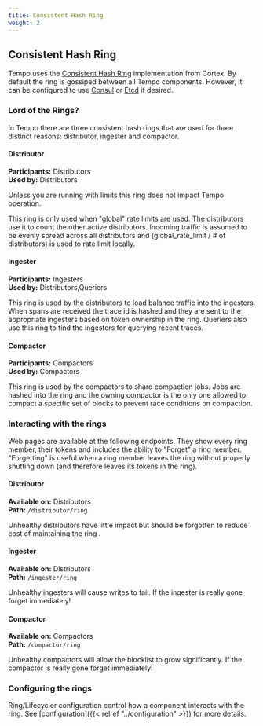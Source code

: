 ```yaml
---
title: Consistent Hash Ring
weight: 2
---
```


## Consistent Hash Ring

Tempo uses the [Consistent Hash Ring](https://cortexmetrics.io/docs/architecture/#the-hash-ring) implementation from Cortex. By default the ring is gossiped between all Tempo components. However, it can be configured to use [Consul](https://www.consul.io/) or [Etcd](https://etcd.io/) if desired.

### Lord of the Rings?

In Tempo there are three consistent hash rings that are used for three distinct reasons: distributor, ingester and compactor.

#### Distributor

**Participants:** Distributors  
**Used by:** Distributors

Unless you are running with limits this ring does not impact Tempo operation.

This ring is only used when "global" rate limits are used. The distributors use it to count the other active distributors. Incoming traffic is assumed to be evenly spread across all distributors and (global_rate_limit / # of distributors) is used to rate limit locally.

#### Ingester

**Participants:** Ingesters  
**Used by:** Distributors,Queriers

This ring is used by the distributors to load balance traffic into the ingesters. When spans are received the trace id is hashed and they are sent to the appropriate ingesters based on token ownership in the ring. Queriers also use this ring to find the ingesters for querying recent traces.

#### Compactor

**Participants:** Compactors  
**Used by:** Compactors

This ring is used by the compactors to shard compaction jobs. Jobs are hashed into the ring and the owning compactor is the only one allowed to compact a specific set of blocks to prevent race conditions on compaction.

### Interacting with the rings

Web pages are available at the following endpoints. They show every ring member, their tokens and includes the ability to "Forget" a ring member. "Forgetting" is useful when a
ring member leaves the ring without properly shutting down (and therefore leaves its tokens in the ring).

#### Distributor

**Available on:** Distributors  
**Path:** `/distributor/ring`

Unhealthy distributors have little impact but should be forgotten to reduce cost of maintaining the ring .

#### Ingester

**Available on:** Distributors  
**Path:** `/ingester/ring`

Unhealthy ingesters will cause writes to fail. If the ingester is really gone forget immediately!

#### Compactor

**Available on:** Compactors  
**Path:** `/compactor/ring`

Unhealthy compactors will allow the blocklist to grow significantly. If the compactor is really gone forget immediately!

### Configuring the rings

Ring/Lifecycler configuration control how a component interacts with the ring. See [configuration]({{< relref "../configuration" >}}) for more details.
